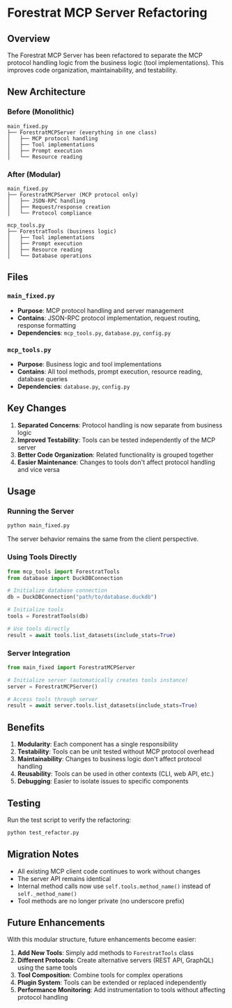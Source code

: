 # Forestrat MCP Server Refactoring

## Overview

The Forestrat MCP Server has been refactored to separate the MCP protocol handling logic from the business logic (tool implementations). This improves code organization, maintainability, and testability.

## New Architecture

### Before (Monolithic)
```
main_fixed.py
├── ForestratMCPServer (everything in one class)
│   ├── MCP protocol handling
│   ├── Tool implementations
│   ├── Prompt execution
│   └── Resource reading
```

### After (Modular)
```
main_fixed.py
├── ForestratMCPServer (MCP protocol only)
│   ├── JSON-RPC handling
│   ├── Request/response creation
│   └── Protocol compliance

mcp_tools.py
├── ForestratTools (business logic)
│   ├── Tool implementations
│   ├── Prompt execution
│   ├── Resource reading
│   └── Database operations
```

## Files

### `main_fixed.py`
- **Purpose**: MCP protocol handling and server management
- **Contains**: JSON-RPC protocol implementation, request routing, response formatting
- **Dependencies**: `mcp_tools.py`, `database.py`, `config.py`

### `mcp_tools.py`
- **Purpose**: Business logic and tool implementations
- **Contains**: All tool methods, prompt execution, resource reading, database queries
- **Dependencies**: `database.py`, `config.py`

## Key Changes

1. **Separated Concerns**: Protocol handling is now separate from business logic
2. **Improved Testability**: Tools can be tested independently of the MCP server
3. **Better Code Organization**: Related functionality is grouped together
4. **Easier Maintenance**: Changes to tools don't affect protocol handling and vice versa

## Usage

### Running the Server
```bash
python main_fixed.py
```

The server behavior remains the same from the client perspective.

### Using Tools Directly
```python
from mcp_tools import ForestratTools
from database import DuckDBConnection

# Initialize database connection
db = DuckDBConnection("path/to/database.duckdb")

# Initialize tools
tools = ForestratTools(db)

# Use tools directly
result = await tools.list_datasets(include_stats=True)
```

### Server Integration
```python
from main_fixed import ForestratMCPServer

# Initialize server (automatically creates tools instance)
server = ForestratMCPServer()

# Access tools through server
result = await server.tools.list_datasets(include_stats=True)
```

## Benefits

1. **Modularity**: Each component has a single responsibility
2. **Testability**: Tools can be unit tested without MCP protocol overhead
3. **Maintainability**: Changes to business logic don't affect protocol handling
4. **Reusability**: Tools can be used in other contexts (CLI, web API, etc.)
5. **Debugging**: Easier to isolate issues to specific components

## Testing

Run the test script to verify the refactoring:
```bash
python test_refactor.py
```

## Migration Notes

- All existing MCP client code continues to work without changes
- The server API remains identical
- Internal method calls now use `self.tools.method_name()` instead of `self._method_name()`
- Tool methods are no longer private (no underscore prefix)

## Future Enhancements

With this modular structure, future enhancements become easier:

1. **Add New Tools**: Simply add methods to `ForestratTools` class
2. **Different Protocols**: Create alternative servers (REST API, GraphQL) using the same tools
3. **Tool Composition**: Combine tools for complex operations
4. **Plugin System**: Tools can be extended or replaced independently
5. **Performance Monitoring**: Add instrumentation to tools without affecting protocol handling 